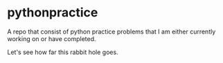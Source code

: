 # pythonpractice
A repo that consist of python practice problems that I am either currently working on or have completed. 

Let's see how far this rabbit hole goes. 
